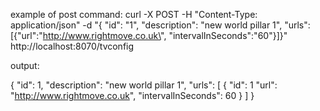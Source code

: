 

example of post command:
curl -X POST -H "Content-Type: application/json" -d "{ \"id\": \"1\", \"description\": \"new world pillar 1\", \"urls\": [{\"url\":\"http://www.rightmove.co.uk\", \"intervalInSeconds\":\"60\"}]}" http://localhost:8070/tvconfig

output:

{
    "id": 1,
    "description": "new world pillar 1",
    "urls": [
        {
        	"id": 1
            "url": "http://www.rightmove.co.uk",
            "intervalInSeconds": 60
        }
    ]
}